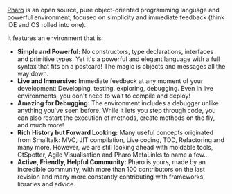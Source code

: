 [Pharo](http://www.pharo.org) is an open source, pure object-oriented programming language and powerful environment, focused on simplicity and immediate feedback (think IDE and OS rolled into one).

It features an environment that is:

- **Simple and Powerful:** No constructors, type declarations, interfaces and primitive types. Yet it's a powerful and elegant language with a full syntax that fits on a postcard! The magic is objects and messages all the way down.
- **Live and Immersive:** Immediate feedback at any moment of your development: Developing, testing, exploring, debugging. Even in live environments, you don't need to wait to compile and deploy!
- **Amazing for Debugging:** The environment includes a debugger unlike anything you've seen before. While it lets you step through code, you can also restart the execution of methods, create methods on the fly, and much more!
- **Rich History but Forward Looking:** Many useful concepts originated from Smalltalk: MVC, JIT compilation, Live coding, TDD, Refactoring and many more. However, we are still looking ahead with moldable tools, GtSpotter, Agile Visualisation and Pharo MetaLinks to name a few...
- **Active, Friendly, Helpful Community:** Pharo is yours, made by an incredible community, with more than 100 contributors on the last revision and many more constantly contributing with frameworks, libraries and advice.
